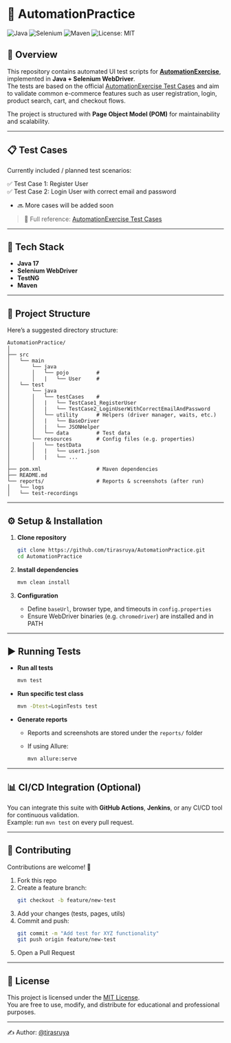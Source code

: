 # 🚀 AutomationPractice

![Java](https://img.shields.io/badge/Java-17-blue?logo=java&logoColor=white)
![Selenium](https://img.shields.io/badge/Selenium-WebDriver-green?logo=selenium&logoColor=white)
![Maven](https://img.shields.io/badge/Maven-Build-orange?logo=apachemaven&logoColor=white)
![License: MIT](https://img.shields.io/badge/License-MIT-yellow.svg)

## 🧪 Overview

This repository contains automated UI test scripts for **[AutomationExercise](https://automationexercise.com/)**, implemented in **Java + Selenium WebDriver**.  
The tests are based on the official [AutomationExercise Test Cases](https://automationexercise.com/test_cases) and aim to validate common e-commerce features such as user registration, login, product search, cart, and checkout flows.

The project is structured with **Page Object Model (POM)** for maintainability and scalability.

---

## 📋 Test Cases

Currently included / planned test scenarios:

✅ Test Case 1: Register User  
✅ Test Case 2: Login User with correct email and password
- 🔜 More cases will be added soon  

> 📌 Full reference: [AutomationExercise Test Cases](https://automationexercise.com/test_cases)

---

## 🧱 Tech Stack

- **Java 17**  
- **Selenium WebDriver**  
- **TestNG**  
- **Maven**  

---

## 📂 Project Structure

Here’s a suggested directory structure:

```
AutomationPractice/
│
├── src
│   └── main
│       └── java
│       │   └── pojo         #
│       │   |   └── User     #
│   └── test
│       └── java
│       │   └── testCases    #
│       │   |   └── TestCase1_RegisterUser
│       │   |   └── TestCase2_LoginUserWithCorrectEmailAndPassword
│       │   └── utility      # Helpers (driver manager, waits, etc.)
│       │   |   └── BaseDriver
│       │   |   └── JSONHelper
│       │   └── data         # Test data
│       └── resources        # Config files (e.g. properties)
│       │   └── testData
│       │   |   └── user1.json
│       │   |   └── ...
│
├── pom.xml                  # Maven dependencies
├── README.md
└── reports/                 # Reports & screenshots (after run)
│   └── logs
│   └── test-recordings
```

---

## ⚙️ Setup & Installation

1. **Clone repository**

   ```bash
   git clone https://github.com/tirasruya/AutomationPractice.git
   cd AutomationPractice
   ```

2. **Install dependencies**

   ```bash
   mvn clean install
   ```

3. **Configuration**
   - Define `baseUrl`, browser type, and timeouts in `config.properties`
   - Ensure WebDriver binaries (e.g. `chromedriver`) are installed and in PATH

---

## ▶️ Running Tests

- **Run all tests**

  ```bash
  mvn test
  ```

- **Run specific test class**

  ```bash
  mvn -Dtest=LoginTests test
  ```

- **Generate reports**
  - Reports and screenshots are stored under the `reports/` folder  
  - If using Allure:  

    ```bash
    mvn allure:serve
    ```

---

## 📊 CI/CD Integration (Optional)

You can integrate this suite with **GitHub Actions**, **Jenkins**, or any CI/CD tool for continuous validation.  
Example: run `mvn test` on every pull request.

---

## 🤝 Contributing

Contributions are welcome! 🚀

1. Fork this repo  
2. Create a feature branch:  
   ```bash
   git checkout -b feature/new-test
   ```
3. Add your changes (tests, pages, utils)  
4. Commit and push:  
   ```bash
   git commit -m "Add test for XYZ functionality"
   git push origin feature/new-test
   ```
5. Open a Pull Request  

---

## 📄 License

This project is licensed under the [MIT License](LICENSE).  
You are free to use, modify, and distribute for educational and professional purposes.

---

✍️ Author: [@tirasruya](https://github.com/tirasruya)
